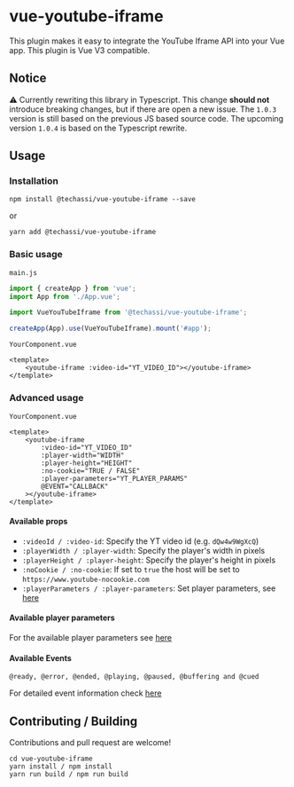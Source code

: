 # vue-youtube-iframe

This plugin makes it easy to integrate the YouTube Iframe API into your Vue app. This plugin is Vue V3 compatible.

## Notice

⚠️ Currently rewriting this library in Typescript. This change **should not** introduce breaking changes, but if there
are open a new issue. The `1.0.3` version is still based on the previous JS based source code. The upcoming version
`1.0.4` is based on the Typescript rewrite.

## Usage

### Installation

```shell
npm install @techassi/vue-youtube-iframe --save
```

or

```shell
yarn add @techassi/vue-youtube-iframe
```

### Basic usage

`main.js`

```js
import { createApp } from 'vue';
import App from './App.vue';

import VueYouTubeIframe from '@techassi/vue-youtube-iframe';

createApp(App).use(VueYouTubeIframe).mount('#app');
```

`YourComponent.vue`

```vue
<template>
    <youtube-iframe :video-id="YT_VIDEO_ID"></youtube-iframe>
</template>
```

### Advanced usage

`YourComponent.vue`

```vue
<template>
    <youtube-iframe
        :video-id="YT_VIDEO_ID"
        :player-width="WIDTH"
        :player-height="HEIGHT"
        :no-cookie="TRUE / FALSE"
        :player-parameters="YT_PLAYER_PARAMS"
        @EVENT="CALLBACK"
    ></youtube-iframe>
</template>
```

#### Available props

-   `:videoId / :video-id`: Specify the YT video id (e.g. `dQw4w9WgXcQ`)
-   `:playerWidth / :player-width`: Specify the player's width in pixels
-   `:playerHeight / :player-height`: Specify the player's height in pixels
-   `:noCookie / :no-cookie`: If set to `true` the host will be set to `https://www.youtube-nocookie.com`
-   `:playerParameters / :player-parameters`: Set player parameters, see [here](#available-player-parameters)

#### Available player parameters

For the available player parameters see [here](https://developers.google.com/youtube/player_parameters#Parameters)

#### Available Events

```
@ready, @error, @ended, @playing, @paused, @buffering and @cued
```

For detailed event information check [here](https://developers.google.com/youtube/iframe_api_reference#Events)

## Contributing / Building

Contributions and pull request are welcome!

```shell
cd vue-youtube-iframe
yarn install / npm install
yarn run build / npm run build
```
